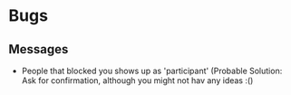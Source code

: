 # Bugs
## Messages
- People that blocked you shows up as 'participant' (Probable Solution: Ask for confirmation, although you might not hav any ideas :()